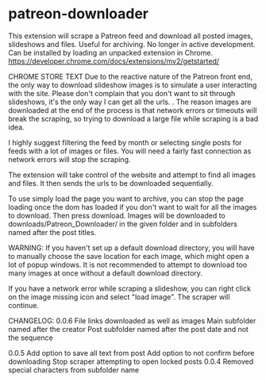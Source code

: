 # patreon-downloader 

This extension will scrape a Patreon feed and download all posted images, slideshows and files. Useful for archiving.
No longer in active development. Can be installed by loading an unpacked extension in Chrome. 
https://developer.chrome.com/docs/extensions/mv2/getstarted/


CHROME STORE TEXT
Due to the reactive nature of the Patreon front end, the only way to download slideshow images is to simulate a user interacting with the site. Please don't complain that you don't want to sit through slideshows, it's the only way I can get all the urls. . The reason images are downloaded at the end of the process is that network errors or timeouts will break the scraping, so trying to download a large file while scraping is a bad idea. 

I highly suggest filtering the feed by month or selecting single posts for feeds with a lot of images or files. You will need a fairly fast connection as network errors will stop the scraping.

The extension will take control of the website and attempt to find all images and files. It then sends the urls to be downloaded sequentially. 

To use simply load the page you want to archive, you can stop the page loading once the dom has loaded if you don't want to wait for all the images to download. Then press download. Images will be downloaded to downloads/Patreon_Downloader/ in the given folder and in subfolders named after the post titles.

WARNING: If you haven't set up a default download directory, you will have to manually choose the save location for each image, which might open a lot of popup windows. It is not recommended to attempt to download too many images at once without a default download directory.

If you have a network error while scraping a slideshow, you can right click on the image missing icon and select "load image". The scraper will continue.

CHANGELOG:
0.0.6
File links downloaded as well as images
Main subfolder named after the creator
Post subfolder named after the post date and not the sequence

0.0.5
Add option to save all text from post
Add option to not confirm before downloading
Stop scraper attempting to open locked posts
0.0.4
Removed special characters from subfolder name
